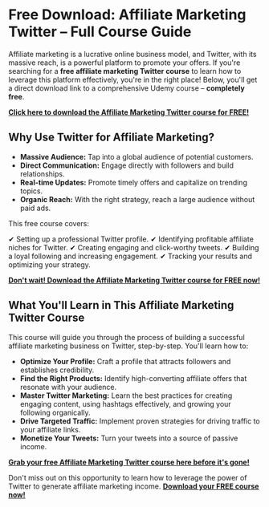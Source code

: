 # Free Download: Affiliate Marketing Twitter – Full Course Guide

Affiliate marketing is a lucrative online business model, and Twitter, with its massive reach, is a powerful platform to promote your offers. If you're searching for a **free affiliate marketing Twitter course** to learn how to leverage this platform effectively, you're in the right place! Below, you'll get a direct download link to a comprehensive Udemy course – **completely free**.

[**Click here to download the Affiliate Marketing Twitter course for FREE!**](https://udemywork.com/affiliate-marketing-twitter)

## Why Use Twitter for Affiliate Marketing?

*   **Massive Audience:** Tap into a global audience of potential customers.
*   **Direct Communication:** Engage directly with followers and build relationships.
*   **Real-time Updates:** Promote timely offers and capitalize on trending topics.
*   **Organic Reach:** With the right strategy, reach a large audience without paid ads.

This free course covers:

✔ Setting up a professional Twitter profile.
✔ Identifying profitable affiliate niches for Twitter.
✔ Creating engaging and click-worthy tweets.
✔ Building a loyal following and increasing engagement.
✔ Tracking your results and optimizing your strategy.

[**Don't wait! Download the Affiliate Marketing Twitter course for FREE now!**](https://udemywork.com/affiliate-marketing-twitter)

## What You'll Learn in This Affiliate Marketing Twitter Course

This course will guide you through the process of building a successful affiliate marketing business on Twitter, step-by-step. You'll learn how to:

*   **Optimize Your Profile:** Craft a profile that attracts followers and establishes credibility.
*   **Find the Right Products:** Identify high-converting affiliate offers that resonate with your audience.
*   **Master Twitter Marketing:** Learn the best practices for creating engaging content, using hashtags effectively, and growing your following organically.
*   **Drive Targeted Traffic:** Implement proven strategies for driving traffic to your affiliate links.
*   **Monetize Your Tweets:** Turn your tweets into a source of passive income.

[**Grab your free Affiliate Marketing Twitter course here before it's gone!**](https://udemywork.com/affiliate-marketing-twitter)

Don't miss out on this opportunity to learn how to leverage the power of Twitter to generate affiliate marketing income. **[Download your FREE course now!](https://udemywork.com/affiliate-marketing-twitter)**
